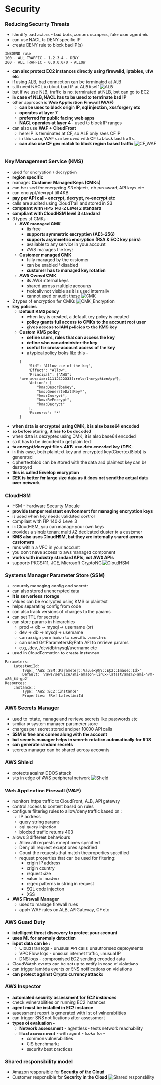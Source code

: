  # Security

### Reducing Security Threats
- identify bad actors - bad bots, content scrapers, fake user agent etc
- can use NACL to DENY specific IP
- create DENY rule to block bad IP(s)
```
INBOUND rule
100 - ALL TRAFFIC - 1.2.3.4 - DENY
200 - ALL TRAFFIC - 0.0.0.0/0 - ALLOW
```
- **can also protect EC2 instances directly using firewalld, iptables, ufw etc**
- if using ALB, bad connection can be terminated at ALB
- still need NACL to block bad IP at ALB itself
![ALB](resources/Security-ALB.png)<br>
- but if we use NLB, traffic is not terminated at NLB, but can go to EC2
- **in case of NLB, NACL has to be used to terminate bad IP**
- other approach is **Web Application Firewall (WAF)**
    - **can be used to block origin IP, sql injection, xss forgery etc**
    - **operates at layer 7**
    - **preferred for public facing web apps**
    - **NACL operates at layer 4** - used to block IP ranges
- can also use **WAF + CloudFront**
    - here IP is terminated at CF, so ALB only sees CF IP
    - in this case, WAF can be used with CF to block bad traffic
    - **can also use CF geo match to block region based traffic**
    ![CF_WAF](resources/Security-CF+WAF.png)<br><br>

### Key Management Service (KMS)
- used for encryption / decryption
- **region specific**
- manages **Customer Managed Keys (CMKs)**
- can be used for encrypting S3 objects, db password, API keys etc
- can encrypt/decrypt till 4KB
- **pay per API call - encrypt, decrypt, re-encrypt etc**
- calls are audited using CloudTrail and stored in S3
- **compliant with FIPS 140-2 Level 2 standard**
- **compliant with CloudHSM level 3 standard**
- 3 types of CMKs -
    - **AWS managed CMK**
        - its free
        - **supports symmetric encryption (AES-256)**
        - **supports asymmetric encryption (RSA & ECC key pairs)**
        - available to any service in your account
        - AWS manages the keys
    - **Customer managed CMK**
        - fully managed by the customer
        - can be enabled / disabled
        - **customer has to managed key rotation**
    - **AWS Owned CMK**
        - its AWS internal keys
        - shared across multiple accounts
        - typically not visible as it is used internally
        - cannot used or audit these
    ![CMK](resources/Security-CMK.png)
- 2 types of encryption for CMKs
  ![CMK_Encryption](resources/CMK-encryption-types.png)
- **key policies**
    - **Default KMS policy**
        - when key is created, a default key policy is created
        - **policy grants full access to CMKs to the account root user**
        - **gives access to IAM policies to the KMS key**
    - **Custom KMS policy**
        - **define users, roles that can access the key**
        - **define who can administer the key**
        - **useful for cross-account access of the key**
        - a typical policy looks like this -
        ```
        {
            "Sid": "Allow use of the key",
            "Effect": "Allow",
            "Principal": {"AWS": "arn:aws:iam:111122223333:role/EncryptionApp"},
            "Action": [
                "kms:DescribeKey",
                "kms:GenerateDataKey*",
                "kms:Encrypt",
                "kms:ReEncrypt",
                "kms:Decrypt"
            ],
            "Resource": "*"
        }
        ```
- **when data is encrypted using CMK, it is also base64 encoded**
- **so before storing, it has to be decoded**
- when data is decrypted using CMK, it is also base64 encoded
- so it has to be decoded to get plain text
- **to encrypt/decrypt file > 4KB, use data encoded key (DEK)**
- in this case, both plaintext key and encrypted key(CipertextBlob) is generated
- ciphertextblob can be stored with the data and plaintext key can be destroyed
- **this is called Envelop encryption**
- **DEK is better for large size data as it does not send the actual data over network**

### CloudHSM
- HSM - Hardware Security Module
- **provide tamper resistant environment for managing encryption keys**
- is used when key needs validated control
- compliant with FIP 140-2 Level 3
- in CloudHSM, you can manage your own keys
- provides a single tenant multi AZ dedicated cluster to a customer
- **KMS also uses CloudHSM, but they are internally shared across customers**
- runs within a VPC in your account
- you don't have access to aws managed component
- **works with industry standard APIs, not AWS APIs**
- supports PKCS#11, JCE, Microsoft CryptoNG
  ![CloudHSM](resources/CloudHSM.png)

### Systems Manager Parameter Store (SSM)
- securely managing config and secrets
- can also stored unencrypted data
- **it is serverless storage**
- values can be encrypted using KMS or plaintext
- helps separating config from code
- can also track versions of changes to the params
- can set TTL for secrets
- can store params in hierarchies
    - prod -> db -> mysql -> username  (or)
    - dev -> db -> mysql -> username
    - can assign permission to specific branches
    - can used GetParametersByPath API to retrieve params
    - e.g, /dev, /dev/db/mysql/username etc
- used in CloudFormation to create instances
```
Parameters:
    LatestAmiId:
        Type: 'AWS::SSM::Parameter::Value<AWS::EC2::Image::Id>'
        Default: '/aws/service/ami-amazon-linux-latest/amzn2-ami-hvm-x86_64-gp2'
Resources:
    Instance::
        Type: 'AWS::EC2::Instance'
        Properties: !Ref LatestAmiId
```

### AWS Secrets Manager
- used to rotate, manage and retrieve secrets like passwords etc
- similar to system manager parameter store
- charges per secret stored and per 10000 API calls
- **SSM is free and comes along with the account**
- **but secrets manager helps in secrets rotation automatically for RDS**
- **can generate random secrets**
- secrets manager can be shared across accounts

### AWS Shield
- protects against DDOS attack
- sits in edge of AWS peripheral network
  ![Shield](resources/Shield.png)

### Web Application Firewall (WAF)
- monitors https traffic to CloudFront, ALB, API gateway
- control access to content based on rules
- configure filtering rules to allow/deny traffic based on :
    - IP address
    - query string params
    - sql query injection
    - blocked traffic returns 403
- allows 3 different behaviours
    - Allow all requests except ones specified
    - Deny all request except ones specified
    - Count the requests that match the properties specified
    - request properties that can be used for filtering:
        - origin IP address
        - origin country
        - request size
        - value in headers
        - regex patterns in string in request
        - SQL code injection
        - XSS
- **AWS Firewall Manager**
    - used to manage firewall rules
    - apply WAF rules on ALB, APIGateway, CF etc

### AWS Guard Duty
- **intelligent threat discovery to protect your account**
- **uses ML for anomaly detection**
- **input data can be :**
    - CloudTrail logs - unusual API calls, unauthorised deployments
    - VPC Flow logs - unusual internet traffic, unusual IP
    - DNS logs - compromised EC2 sending encoded data
- CloudWatch events can be set up to notify in case of violations
- can trigger lambda events or SNS notifications on violations
- **can protect against Crypto currency attacks**

### AWS Inspector
- **automated security assessment for *EC2 instances***
- check vulnerabilities on running EC2 instances
- **agent must be installed in EC2 instance**
- assessment report is generated with list of vulnerabilities
- can trigger SNS notifications after assessment
- **types of evaluation -**
    - **Network assessment** - agentless - tests network reachability
    - **Host assessment** - with agent - looks for -
        - common vulnerabilities
        - CIS benchmarks
        - security best practices

### Shared responsibility model
- Amazon responsible for **Security of the Cloud**
- Customer responsible for **Security in the Cloud**
![Shared responsbility](resources/Shared_Responsibility.png)
